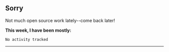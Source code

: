Sorry
---

Not much open source work lately--come back later!

**This week, I have been mostly:**

<!--START_SECTION:waka-->

```text
No activity tracked
```

<!--END_SECTION:waka-->

-------
